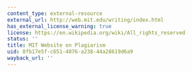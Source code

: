 ```yaml
---
content_type: external-resource
external_url: http://web.mit.edu/writing/index.html
has_external_license_warning: true
license: https://en.wikipedia.org/wiki/All_rights_reserved
status: ''
title: MIT Website on Plagiarism
uid: 8fb17e5f-c651-4076-a238-44a28619d6a9
wayback_url: ''
---
```

